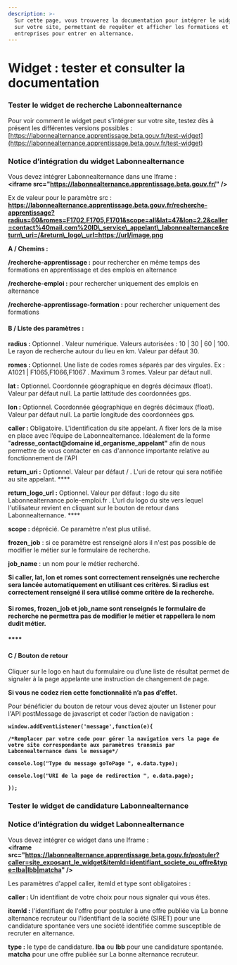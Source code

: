 ```yaml
---
description: >-
  Sur cette page, vous trouverez la documentation pour intégrer le widget LBA
  sur votre site, permettant de requêter et afficher les formations et les
  entreprises pour entrer en alternance.
---
```


# Widget : tester et consulter la documentation

### **Tester le widget de recherche Labonnealternance**

Pour voir comment le widget peut s'intégrer sur votre site, testez dès à présent les différentes versions possibles : [https://labonnealternance.apprentissage.beta.gouv.fr/test-widget](https://labonnealternance.apprentissage.beta.gouv.fr/test-widget)

### **Notice d’intégration du widget Labonnealternance**

Vous devez intégrer Labonnealternance dans une Iframe :   
**&lt;iframe src="https://labonnealternance.apprentissage.beta.gouv.fr/<chemin><parametres>" /&gt;**  


Ex de valeur pour le paramètre src :   
**https://labonnealternance.apprentissage.beta.gouv.fr/recherche-apprentissage?radius=60&romes=F1702,F1705,F1701&scope=all&lat=47&lon=2.2&caller=contact%40mail.com%20ID\_service\_appelant\_labonnealternance&return\_uri=/&return\_logo\_url=https://url/image.png**  


**A / Chemins :**

**/recherche-apprentissage :** pour rechercher en même temps des formations en apprentissage et des emplois en alternance

**/recherche-emploi :** pour rechercher uniquement des emplois en alternance

**/recherche-apprentissage-formation :** pour rechercher uniquement des formations



#### **B / Liste des paramètres :** 

**radius :** Optionnel . Valeur numérique. Valeurs autorisées : 10 \| 30 \| 60 \| 100. Le rayon de recherche autour du lieu en km. Valeur par défaut 30.

**romes :** Optionnel. Une liste de codes romes séparés par des virgules. Ex : A1021 \| F1065,F1066,F1067 . Maximum 3 romes. Valeur par défaut null.

**lat :** Optionnel. Coordonnée géographique en degrés décimaux \(float\). Valeur par défaut null. La partie lattitude des coordonnées gps.

**lon :** Optionnel. Coordonnée géographique en degrés décimaux \(float\). Valeur par défaut null. La partie longitude des coordonnées gps.

**caller :** Obligatoire. L'identification du site appelant. A fixer lors de la mise en place avec l’équipe de Labonnealternance. Idéalement de la forme "**adresse\_contact@domaine id\_organisme\_appelant"** afin de nous permettre de vous contacter en cas d'annonce importante relative au fonctionnement de l'API

**return\_uri :** Optionnel. Valeur par défaut / . L'uri de retour qui sera notifiée au site appelant. ****

**return\_logo\_url :** Optionnel. Valeur par défaut : logo du site Labonnealternance.pole-emploi.fr . L'url du logo du site vers lequel l'utilisateur revient en cliquant sur le bouton de retour dans Labonnealternance. ****

**scope :**  déprécié. Ce paramètre n'est plus utilisé.

**frozen\_job** : si ce paramètre est renseigné alors il n'est pas possible de modifier le métier sur le formulaire de recherche.

**job\_name** : un nom pour le métier recherché.

**Si caller, lat, lon et romes sont correctement renseignés une recherche sera lancée automatiquement en utilisant ces critères. Si radius est correctement renseigné il sera utilisé comme critère de la recherche.**

#### **Si romes, frozen\_job et job\_name sont renseignés le formulaire de recherche ne permettra pas de modifier le métier et rappellera le nom dudit métier.** 

#### \*\*\*\*

#### **C /  Bouton de retour** 

Cliquer sur le logo en haut du formulaire ou d’une liste de résultat permet de signaler à la page appelante une instruction de changement de page.

**Si vous ne codez rien cette fonctionnalité n’a pas d’effet.**

Pour bénéficier du bouton de retour vous devez ajouter un listener pour l'API postMessage de javascript et coder l’action de navigation :

**`window.addEventListener('message',function(e){`** 

**`/*Remplacer par votre code pour gérer la navigation vers la page de votre site correspondante aux paramètres transmis par Labonnealternance dans le message*/`**

  
**`console.log("Type du message goToPage ", e.data.type);`**

**`console.log("URI de la page de redirection ", e.data.page);`**

**`});`**

### **Tester le widget de candidature Labonnealternance**

### **Notice d’intégration du widget Labonnealternance**

Vous devez intégrer ce widget dans une Iframe :   
**&lt;iframe src="https://labonnealternance.apprentissage.beta.gouv.fr/postuler?caller=site_exposant_le_widget&itemId=identifiant_societe_ou_offre&type=lba|lbb|matcha" /&gt;**  

Les paramètres d'appel caller, itemId et type sont obligatoires :

**caller :** Un identifiant de votre choix pour nous signaler qui vous êtes.

**itemId :** l'identifiant de l'offre pour postuler à une offre publiée via La bonne alternance recruteur ou l'identifiant de la société (SIRET) pour une candidature spontanée vers une société identifiée comme susceptible de recruter en alternance.

**type :** le type de candidature. **lba** ou **lbb** pour une candidature spontanée. **matcha** pour une offre publiée sur La bonne alternance recruteur. 
